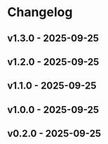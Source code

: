 # Changelog

## v1.3.0 - 2025-09-25
## v1.2.0 - 2025-09-25
## v1.1.0 - 2025-09-25
## v1.0.0 - 2025-09-25
## v0.2.0 - 2025-09-25

